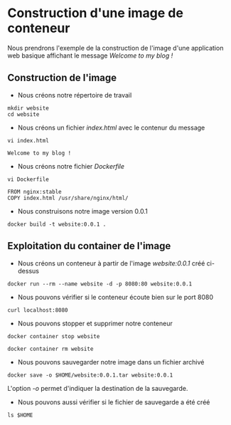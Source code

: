 # Construction d'une image de conteneur

Nous prendrons l'exemple de la construction de l'image d'une application web basique affichant le message *Welcome to my blog !*<br>

## Construction de l'image
- Nous créons notre répertoire de travail
```
mkdir website
cd website
``` 

- Nous créons un fichier *index.html* avec le contenur du message
```
vi index.html
```

```
Welcome to my blog !
```

- Nous créons notre fichier *Dockerfile*
```
vi Dockerfile
```

```
FROM nginx:stable
COPY index.html /usr/share/nginx/html/
```

- Nous construisons notre image version 0.0.1
```
docker build -t website:0.0.1 .
```

## Exploitation du container de l'image
- Nous créons un conteneur à partir de l'image *website:0.0.1* créé ci-dessus

```
docker run --rm --name website -d -p 8080:80 website:0.0.1
```

- Nous pouvons vérifier si le conteneur écoute bien sur le port 8080
```
curl localhost:8080
```

- Nous pouvons stopper et supprimer notre conteneur
```
docker container stop website
```

```
docker container rm website
```

- Nous pouvons sauvegarder notre image dans un fichier archivé
```
docker save -o $HOME/website:0.0.1.tar website:0.0.1
```

L'option *-o* permet d'indiquer la destination de la sauvegarde.<br>

- Nous pouvons aussi vérifier si le fichier de sauvegarde a été créé
```
ls $HOME
```